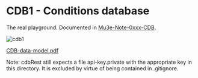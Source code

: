 # CDB1 - Conditions database 

The real playground. Documented in [Mu3e-Note-0xxx-CDB](https://github.com/ursl/mu3eanca/blob/master/db0/cdb1/note.pdf).

![cdb1](https://github.com/ursl/mu3eanca/assets/5073648/2e863c91-3bfe-4020-ac7f-439425268154)


[CDB-data-model.pdf](https://github.com/ursl/mu3eanca/files/12496105/CDB-data-model.pdf)


Note: cdbRest still expects a file api-key.private with the appropriate key in this directory. It is excluded by virtue of being contained in .gitignore.

